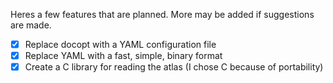 Heres a few features that are planned. More may be added if suggestions are made.

- [x]  Replace docopt with a YAML configuration file
- [x]  Replace YAML with a fast, simple, binary format
- [x]  Create a C library for reading the atlas (I chose C because of portability)
